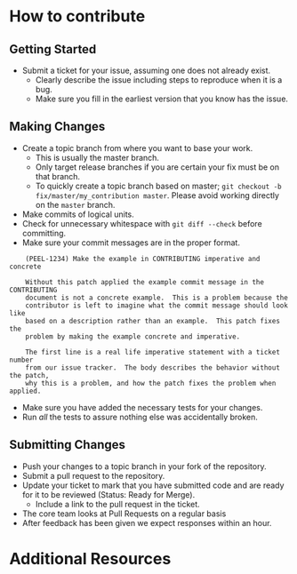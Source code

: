 # How to contribute

## Getting Started
* Submit a ticket for your issue, assuming one does not already exist.
  * Clearly describe the issue including steps to reproduce when it is a bug.
  * Make sure you fill in the earliest version that you know has the issue.

## Making Changes

* Create a topic branch from where you want to base your work.
  * This is usually the master branch.
  * Only target release branches if you are certain your fix must be on that
    branch.
  * To quickly create a topic branch based on master; `git checkout -b
    fix/master/my_contribution master`. Please avoid working directly on the
    `master` branch.
* Make commits of logical units.
* Check for unnecessary whitespace with `git diff --check` before committing.
* Make sure your commit messages are in the proper format.

````
    (PEEL-1234) Make the example in CONTRIBUTING imperative and concrete

    Without this patch applied the example commit message in the CONTRIBUTING
    document is not a concrete example.  This is a problem because the
    contributor is left to imagine what the commit message should look like
    based on a description rather than an example.  This patch fixes the
    problem by making the example concrete and imperative.

    The first line is a real life imperative statement with a ticket number
    from our issue tracker.  The body describes the behavior without the patch,
    why this is a problem, and how the patch fixes the problem when applied.
````

* Make sure you have added the necessary tests for your changes.
* Run _all_ the tests to assure nothing else was accidentally broken.

## Submitting Changes

* Push your changes to a topic branch in your fork of the repository.
* Submit a pull request to the repository.
* Update your ticket to mark that you have submitted code and are ready for it to be reviewed (Status: Ready for Merge).
  * Include a link to the pull request in the ticket.
* The core team looks at Pull Requests on a regular basis
* After feedback has been given we expect responses within an hour.

# Additional Resources
